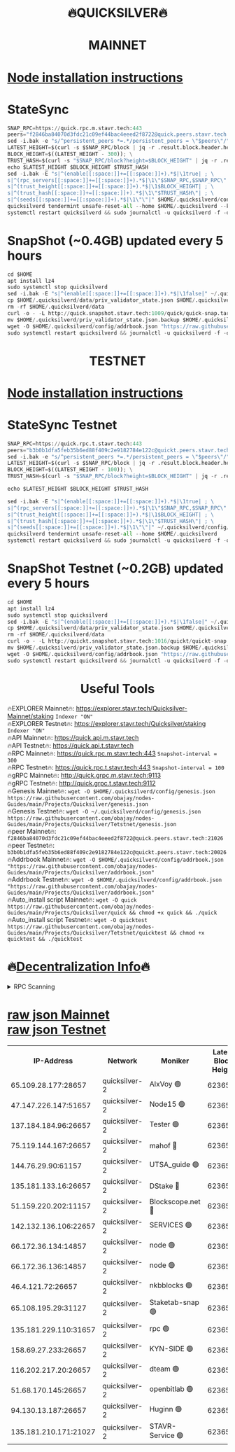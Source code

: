 <h1 align="center"> 🔥QUICKSILVER🔥</h1>

<h1 align="center"> MAINNET</h1>

[Node installation instructions](https://github.com/obajay/nodes-Guides/tree/main/Projects/Quicksilver)
=

# StateSync
```python
SNAP_RPC=https://quick.rpc.m.stavr.tech:443
peers="f2846ba84070d3fdc21c09ef44bac4eeed2f8722@quick.peers.stavr.tech:21026"
sed -i.bak -e "s/^persistent_peers *=.*/persistent_peers = \"$peers\"/" $HOME/.quicksilverd/config/config.toml
LATEST_HEIGHT=$(curl -s $SNAP_RPC/block | jq -r .result.block.header.height); \
BLOCK_HEIGHT=$((LATEST_HEIGHT - 300)); \
TRUST_HASH=$(curl -s "$SNAP_RPC/block?height=$BLOCK_HEIGHT" | jq -r .result.block_id.hash)
echo $LATEST_HEIGHT $BLOCK_HEIGHT $TRUST_HASH
sed -i.bak -E "s|^(enable[[:space:]]+=[[:space:]]+).*$|\1true| ; \
s|^(rpc_servers[[:space:]]+=[[:space:]]+).*$|\1\"$SNAP_RPC,$SNAP_RPC\"| ; \
s|^(trust_height[[:space:]]+=[[:space:]]+).*$|\1$BLOCK_HEIGHT| ; \
s|^(trust_hash[[:space:]]+=[[:space:]]+).*$|\1\"$TRUST_HASH\"| ; \
s|^(seeds[[:space:]]+=[[:space:]]+).*$|\1\"\"|" $HOME/.quicksilverd/config/config.toml
quicksilverd tendermint unsafe-reset-all --home $HOME/.quicksilverd --keep-addr-book
systemctl restart quicksilverd && sudo journalctl -u quicksilverd -f -o cat
```

# SnapShot (~0.4GB) updated every 5 hours
```python
cd $HOME
apt install lz4
sudo systemctl stop quicksilverd
sed -i.bak -E "s|^(enable[[:space:]]+=[[:space:]]+).*$|\1false|" ~/.quicksilverd/config/config.toml
cp $HOME/.quicksilverd/data/priv_validator_state.json $HOME/.quicksilverd/priv_validator_state.json.backup
rm -rf $HOME/.quicksilverd/data
curl -o - -L http://quick.snapshot.stavr.tech:1009/quick/quick-snap.tar.lz4 | lz4 -c -d - | tar -x -C $HOME/.quicksilverd --strip-components 2
mv $HOME/.quicksilverd/priv_validator_state.json.backup $HOME/.quicksilverd/data/priv_validator_state.json
wget -O $HOME/.quicksilverd/config/addrbook.json "https://raw.githubusercontent.com/obajay/nodes-Guides/main/Projects/Quicksilver/addrbook.json"
sudo systemctl restart quicksilverd && journalctl -u quicksilverd -f -o cat
```

<h1 align="center"> TESTNET</h1>

[Node installation instructions](https://github.com/obajay/nodes-Guides/tree/main/Projects/Quicksilver/Tetstnet)
=

# StateSync Testnet
```python
SNAP_RPC=https://quick.rpc.t.stavr.tech:443
peers="b3b0b1dfa5feb35b6ed88f409c2e9182784e122c@quickt.peers.stavr.tech:20026"
sed -i.bak -e "s/^persistent_peers *=.*/persistent_peers = \"$peers\"/" $HOME/.quicksilverd/config/config.toml
LATEST_HEIGHT=$(curl -s $SNAP_RPC/block | jq -r .result.block.header.height); \
BLOCK_HEIGHT=$((LATEST_HEIGHT - 100)); \
TRUST_HASH=$(curl -s "$SNAP_RPC/block?height=$BLOCK_HEIGHT" | jq -r .result.block_id.hash)

echo $LATEST_HEIGHT $BLOCK_HEIGHT $TRUST_HASH

sed -i.bak -E "s|^(enable[[:space:]]+=[[:space:]]+).*$|\1true| ; \
s|^(rpc_servers[[:space:]]+=[[:space:]]+).*$|\1\"$SNAP_RPC,$SNAP_RPC\"| ; \
s|^(trust_height[[:space:]]+=[[:space:]]+).*$|\1$BLOCK_HEIGHT| ; \
s|^(trust_hash[[:space:]]+=[[:space:]]+).*$|\1\"$TRUST_HASH\"| ; \
s|^(seeds[[:space:]]+=[[:space:]]+).*$|\1\"\"|" ~/.quicksilverd/config/config.toml
quicksilverd tendermint unsafe-reset-all --home $HOME/.quicksilverd
systemctl restart quicksilverd && sudo journalctl -u quicksilverd -f -o cat

```

# SnapShot Testnet (~0.2GB) updated every 5 hours
```python
cd $HOME
apt install lz4
sudo systemctl stop quicksilverd
sed -i.bak -E "s|^(enable[[:space:]]+=[[:space:]]+).*$|\1false|" ~/.quicksilverd/config/config.toml
cp $HOME/.quicksilverd/data/priv_validator_state.json $HOME/.quicksilverd/priv_validator_state.json.backup
rm -rf $HOME/.quicksilverd/data
curl -o - -L http://quickt.snapshot.stavr.tech:1016/quickt/quickt-snap.tar.lz4 | lz4 -c -d - | tar -x -C $HOME/.quicksilverd --strip-components 2
mv $HOME/.quicksilverd/priv_validator_state.json.backup $HOME/.quicksilverd/data/priv_validator_state.json
wget -O $HOME/.quicksilverd/config/addrbook.json "https://raw.githubusercontent.com/obajay/nodes-Guides/main/Projects/Quicksilver/Tetstnet/addrbook.json"
sudo systemctl restart quicksilverd && journalctl -u quicksilverd -f -o cat
```
 <h1 align="center"> Useful Tools</h1>

🔥EXPLORER Mainnet🔥:        https://explorer.stavr.tech/Quicksilver-Mainnet/staking    `Indexer "ON"` \
🔥EXPLORER Testnet🔥:        https://explorer.stavr.tech/Quicksilver/staking	        `Indexer "ON"` \
🔥API Mainnet🔥: 			 https://quick.api.m.stavr.tech \
🔥API Testnet🔥: 			 https://quick.api.t.stavr.tech \
🔥RPC Mainnet🔥:             https://quick.rpc.m.stavr.tech:443              `Snapshot-interval = 300` \
🔥RPC Testnet🔥:             https://quick.rpc.t.stavr.tech:443              `Snapshot-interval = 100` \
🔥gRPC Mainnet🔥:                    http://quick.grpc.m.stavr.tech:9113 \
🔥gRPC Testnet🔥:                    http://quick.grpc.t.stavr.tech:9112 \
🔥Genesis Mainnet🔥: `wget -O $HOME/.quicksilverd/config/genesis.json https://raw.githubusercontent.com/obajay/nodes-Guides/main/Projects/Quicksilver/genesis.json` \
🔥Genesis Testnet🔥: `wget -O ~/.quicksilverd/config/genesis.json https://raw.githubusercontent.com/obajay/nodes-Guides/main/Projects/Quicksilver/Tetstnet/genesis.json` \
🔥peer Mainnet🔥:					 `f2846ba84070d3fdc21c09ef44bac4eeed2f8722@quick.peers.stavr.tech:21026` \
🔥peer Testnet🔥:					 `b3b0b1dfa5feb35b6ed88f409c2e9182784e122c@quickt.peers.stavr.tech:20026` \
🔥Addrbook Mainnet🔥:    ```wget -O $HOME/.quicksilverd/config/addrbook.json "https://raw.githubusercontent.com/obajay/nodes-Guides/main/Projects/Quicksilver/addrbook.json"``` \
🔥Addrbook Testnet🔥:    ```wget -O $HOME/.quicksilverd/config/addrbook.json "https://raw.githubusercontent.com/obajay/nodes-Guides/main/Projects/Quicksilver/addrbook.json"``` \
🔥Auto_install script Mainnet🔥: ```wget -O quick https://raw.githubusercontent.com/obajay/nodes-Guides/main/Projects/Quicksilver/quick && chmod +x quick && ./quick``` \
🔥Auto_install script Testnet🔥: ```wget -O quicktest https://raw.githubusercontent.com/obajay/nodes-Guides/main/Projects/Quicksilver/Tetstnet/quicktest && chmod +x quicktest && ./quicktest```

🔥[Decentralization Info](https://github.com/obajay/StateSync-snapshots/tree/main/Projects/Quicksilver/Decentralization)🔥
=

<details>
<summary>RPC Scanning</summary>

<h2 align="center"> We scan nodes in real time every 4 hours. And we provide the final result of RPC endpoints.
We cannot influence the operation of these nodes in any way. </h2>


```python
If Voting Power is higher than 0 --> then the Node is a validator of the network and may be subject to attack and be a potential threat to the chain.
```
```python
We marked such validators with a red symbol
```

</details>

[raw json Mainnet](https://rpc-check.quickm.stavr.tech/quickm/rpc-quickm-result.json) \
[raw json Testnet](https://github.com/obajay/StateSync-snapshots/tree/main/Projects/Quicksilver/Rpc-Check-Testnet)
=


<table><tr><th>IP-Address</th><th>Network</th><th>Moniker</th><th>Latest Block Height</th><th>Earliest Block Height</th><th>Catching Up</th><th>Tx Index</th><th>Voting Power</th><th>Scan Time</th></tr><tr><td>65.109.28.177:28657</td><td>quicksilver-2</td><td>AlxVoy 🟢</td><td>6236560</td><td>3562001</td><td>False</td><td>off</td><td>0</td><td>2024-03-03T21:02:22.745398317UTC</td></tr><tr><td>47.147.226.147:51657</td><td>quicksilver-2</td><td>Node15 🟢</td><td>6236553</td><td>5151648</td><td>False</td><td>off</td><td>0</td><td>2024-03-03T21:01:43.408816090UTC</td></tr><tr><td>137.184.184.96:26657</td><td>quicksilver-2</td><td>Tester 🟢</td><td>6236544</td><td>5550692</td><td>False</td><td>off</td><td>0</td><td>2024-03-03T21:00:48.699102790UTC</td></tr><tr><td>75.119.144.167:26657</td><td>quicksilver-2</td><td>mahof 🔴</td><td>6236550</td><td>5654794</td><td>False</td><td>on</td><td>287584</td><td>2024-03-03T21:01:25.778574898UTC</td></tr><tr><td>144.76.29.90:61157</td><td>quicksilver-2</td><td>UTSA_guide 🟢</td><td>6236535</td><td>5743301</td><td>False</td><td>on</td><td>0</td><td>2024-03-03T20:59:56.890656356UTC</td></tr><tr><td>135.181.133.16:26657</td><td>quicksilver-2</td><td>DStake 🔴</td><td>6236535</td><td>5807001</td><td>False</td><td>on</td><td>79670</td><td>2024-03-03T20:59:56.393188995UTC</td></tr><tr><td>51.159.220.202:11157</td><td>quicksilver-2</td><td>Blockscope.net 🔴</td><td>6236538</td><td>5869001</td><td>False</td><td>on</td><td>735819</td><td>2024-03-03T21:00:16.455599855UTC</td></tr><tr><td>142.132.136.106:22657</td><td>quicksilver-2</td><td>SERVICES 🟢</td><td>6236547</td><td>5920001</td><td>False</td><td>on</td><td>0</td><td>2024-03-03T21:01:06.609273058UTC</td></tr><tr><td>66.172.36.134:14857</td><td>quicksilver-2</td><td>node 🟢</td><td>6236539</td><td>5950756</td><td>False</td><td>on</td><td>0</td><td>2024-03-03T21:00:23.785150146UTC</td></tr><tr><td>66.172.36.136:14857</td><td>quicksilver-2</td><td>node 🟢</td><td>6236540</td><td>5950756</td><td>False</td><td>on</td><td>0</td><td>2024-03-03T21:00:26.618627751UTC</td></tr><tr><td>46.4.121.72:26657</td><td>quicksilver-2</td><td>nkbblocks 🟢</td><td>6236545</td><td>6056301</td><td>False</td><td>on</td><td>0</td><td>2024-03-03T21:00:55.190055991UTC</td></tr><tr><td>65.108.195.29:31127</td><td>quicksilver-2</td><td>Staketab-snap 🟢</td><td>6236543</td><td>6075001</td><td>False</td><td>off</td><td>0</td><td>2024-03-03T21:00:41.640807133UTC</td></tr><tr><td>135.181.229.110:31657</td><td>quicksilver-2</td><td>rpc 🟢</td><td>6236537</td><td>6133480</td><td>False</td><td>on</td><td>0</td><td>2024-03-03T21:00:12.088945845UTC</td></tr><tr><td>158.69.27.233:26657</td><td>quicksilver-2</td><td>KYN-SIDE 🟢</td><td>6236546</td><td>6159001</td><td>False</td><td>on</td><td>0</td><td>2024-03-03T21:01:01.912027026UTC</td></tr><tr><td>116.202.217.20:26657</td><td>quicksilver-2</td><td>dteam 🟢</td><td>6236549</td><td>6169501</td><td>False</td><td>on</td><td>0</td><td>2024-03-03T21:01:17.287645597UTC</td></tr><tr><td>51.68.170.145:26657</td><td>quicksilver-2</td><td>openbitlab 🟢</td><td>6236541</td><td>6169975</td><td>False</td><td>on</td><td>0</td><td>2024-03-03T21:00:31.050048043UTC</td></tr><tr><td>94.130.13.187:26657</td><td>quicksilver-2</td><td>Huginn 🟢</td><td>6236547</td><td>6231630</td><td>False</td><td>on</td><td>0</td><td>2024-03-03T21:01:06.839023632UTC</td></tr><tr><td>135.181.210.171:21027</td><td>quicksilver-2</td><td>STAVR-Service 🟢</td><td>6236545</td><td>6233201</td><td>False</td><td>on</td><td>0</td><td>2024-03-03T21:01:02.251830659UTC</td></tr></table>
